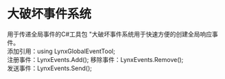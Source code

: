 # 大破坏事件系统
用于传递全局事件的C#工具包
"大破坏事件系统用于快速方便的创建全局响应事件。  
  添加引用：using LynxGlobalEventTool;  
  注册事件：LynxEvents.Add(); 
  移除事件：LynxEvents.Remove();  
  发送事件：LynxEvents.Send();  
